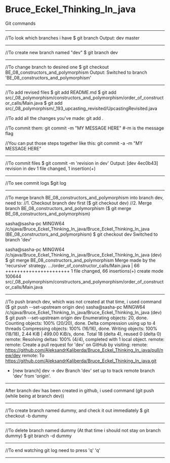 # Bruce_Eckel_Thinking_In_java

Git commands
*	*	*	*	*	*	*	*	*	*	
//To look which branches i have
$ git branch
Output:
  dev
  master
*	*	*	*	*	*	*	*	*	*	
//To create new branch named "dev"
$ git branch dev
*	*	*	*	*	*	*	*	*	*	
//To change branch to desired one
$ git checkout BE_08_constructors_and_polymorphism
Output:
Switched to branch 'BE_08_constructors_and_polymorphism'
*	*	*	*	*	*	*	*	*	*	
//To add revised files
$ git add README.md
$ git add src/_08_polymorphism/constructors_and_polymorphism/order_of_constructor_calls/Main.java
$ git add src/_08_polymorphism/_193_upcasting_revisited/UpcastingRevisited.java

//To add all the changes you've made:
git add .

//To commit them:
git commit -m "MY MESSAGE HERE" #-m is the message flag

//You can put those steps together like this:
git commit -a -m "MY MESSAGE HERE"
*	*	*	*	*	*	*	*	*	*	
//To commit files
$ git commit -m 'revision in dev'
Output:
[dev 4ec0b43] revision in dev
 1 file changed, 1 insertion(+)
*	*	*	*	*	*	*	*	*	*	
//To see commit logs
$git log
*	*	*	*	*	*	*	*	*	*	
//To merge branch BE_08_constructors_and_polymorphism into branch dev, need to:
//1. Checkout branch dev first ($ git checkout dev)
//2. Merge branch BE_08_constructors_and_polymorphism ($ git merge BE_08_constructors_and_polymorphism)

sasha@sasha-pc MINGW64 /c/sjava/Bruce_Eckel_Thinking_In_java/Bruce_Eckel_Thinking_In_java (BE_08_constructors_and_polymorphism)
$ git checkout dev
Switched to branch 'dev'

sasha@sasha-pc MINGW64 /c/sjava/Bruce_Eckel_Thinking_In_java/Bruce_Eckel_Thinking_In_java (dev)
$ git merge BE_08_constructors_and_polymorphism
Merge made by the 'recursive' strategy.
 .../order_of_constructor_calls/Main.java           | 66 ++++++++++++++++++++++
 1 file changed, 66 insertions(+)
 create mode 100644 src/_08_polymorphism/constructors_and_polymorphism/order_of_constructor_calls/Main.java
*	*	*	*	*	*	*	*	*	*
//To push branch dev, which was not created at that time, i used command ($ git push --set-upstream origin dev)
sasha@sasha-pc MINGW64 /c/sjava/Bruce_Eckel_Thinking_In_java/Bruce_Eckel_Thinking_In_java (dev)
$ git push --set-upstream origin dev
Enumerating objects: 20, done.
Counting objects: 100% (20/20), done.
Delta compression using up to 4 threads
Compressing objects: 100% (16/16), done.
Writing objects: 100% (18/18), 2.44 KiB | 499.00 KiB/s, done.
Total 18 (delta 4), reused 0 (delta 0)
remote: Resolving deltas: 100% (4/4), completed with 1 local object.
remote:
remote: Create a pull request for 'dev' on GitHub by visiting:
remote:      https://github.com/AleksandrKaliberda/Bruce_Eckel_Thinking_In_java/pull/new/dev
remote:
To https://github.com/AleksandrKaliberda/Bruce_Eckel_Thinking_In_java.git
 * [new branch]      dev -> dev
Branch 'dev' set up to track remote branch 'dev' from 'origin'.
*	*	*	*	*	*	*	*	*	*
After branch dev has been created in github, i used command (git push (while being at branch dev))
*	*	*	*	*	*	*	*	*	*
//To create branch named dummy, and check it out immediately
$ git checkout -b dummy
*	*	*	*	*	*	*	*	*	*
//To delete branch named dummy (At that time i should not stay on branch dummy)
$ git branch -d dummy
*	*	*	*	*	*	*	*	*	*
//To end watching git log need to press 'q'
'q'
*	*	*	*	*	*	*	*	*	*